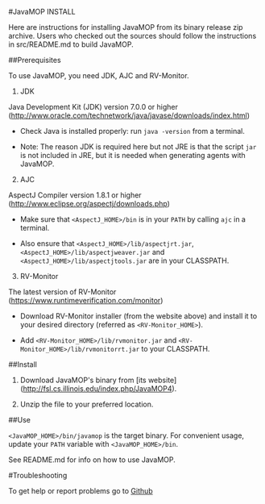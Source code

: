 #JavaMOP INSTALL

Here are instructions for installing JavaMOP from its binary release
zip archive. Users who checked out the sources should follow the
instructions in src/README.md to build JavaMOP.

##Prerequisites

To use JavaMOP, you need JDK, AJC and RV-Monitor.

1. JDK

 Java Development Kit (JDK) version 7.0.0 or higher
 (http://www.oracle.com/technetwork/java/javase/downloads/index.html)

 * Check Java is installed properly: run `java -version` from a
  terminal.

 * Note: The reason JDK is required here but not JRE is that the script
  `jar` is not included in JRE, but it is needed when generating
  agents with JavaMOP.

2. AJC

 AspectJ Compiler version 1.8.1 or higher
 (http://www.eclipse.org/aspectj/downloads.php)

 * Make sure that `<AspectJ_HOME>/bin` is in your `PATH` by
   calling `ajc` in a terminal.

 * Also ensure that `<AspectJ_HOME>/lib/aspectjrt.jar`,
   `<AspectJ_HOME>/lib/aspectjweaver.jar` and
   `<AspectJ_HOME>/lib/aspectjtools.jar` are in your
   CLASSPATH.

3. RV-Monitor

 The latest version of RV-Monitor 
 (https://www.runtimeverification.com/monitor)

 * Download RV-Monitor installer (from the website above) and install
 it to your desired directory (referred as `<RV-Monitor_HOME>`).

 * Add `<RV-Monitor_HOME>/lib/rvmonitor.jar` and
 `<RV-Monitor_HOME>/lib/rvmonitorrt.jar` to your CLASSPATH.

##Install

1. Download JavaMOP's binary from [its website]
(http://fsl.cs.illinois.edu/index.php/JavaMOP4).

2. Unzip the file to your preferred location.

##Use

`<JavaMOP_HOME>/bin/javamop` is the target binary. For convenient
usage, update your `PATH` variable with `<JavaMOP_HOME>/bin`.

See README.md for info on how to use JavaMOP.

#Troubleshooting

To get help or report problems go to
[Github](https://github.com/runtimeverification/javamop/issues)

